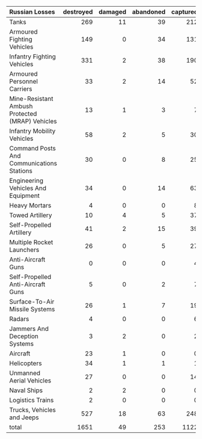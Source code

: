| Russian Losses                                   |   destroyed |   damaged |   abandoned |   captured |   total |
|:-------------------------------------------------|------------:|----------:|------------:|-----------:|--------:|
| Tanks                                            |         269 |        11 |          39 |        212 |     531 |
| Armoured Fighting Vehicles                       |         149 |         0 |          34 |        131 |     314 |
| Infantry Fighting Vehicles                       |         331 |         2 |          38 |        190 |     561 |
| Armoured Personnel Carriers                      |          33 |         2 |          14 |         52 |     101 |
| Mine-Resistant Ambush Protected  (MRAP) Vehicles |          13 |         1 |           3 |          7 |      24 |
| Infantry Mobility Vehicles                       |          58 |         2 |           5 |         30 |      95 |
| Command Posts And Communications Stations        |          30 |         0 |           8 |         25 |      63 |
| Engineering Vehicles And Equipment               |          34 |         0 |          14 |         63 |     111 |
| Heavy Mortars                                    |           4 |         0 |           0 |          8 |      12 |
| Towed Artillery                                  |          10 |         4 |           5 |         37 |      56 |
| Self-Propelled Artillery                         |          41 |         2 |          15 |         39 |      97 |
| Multiple Rocket Launchers                        |          26 |         0 |           5 |         27 |      58 |
| Anti-Aircraft Guns                               |           0 |         0 |           0 |          4 |       4 |
| Self-Propelled Anti-Aircraft Guns                |           5 |         0 |           2 |          7 |      14 |
| Surface-To-Air Missile Systems                   |          26 |         1 |           7 |         19 |      53 |
| Radars                                           |           4 |         0 |           0 |          6 |      10 |
| Jammers And Deception Systems                    |           3 |         2 |           0 |          2 |       7 |
| Aircraft                                         |          23 |         1 |           0 |          0 |      24 |
| Helicopters                                      |          34 |         1 |           1 |          1 |      37 |
| Unmanned Aerial Vehicles                         |          27 |         0 |           0 |         14 |      41 |
| Naval Ships                                      |           2 |         2 |           0 |          0 |       4 |
| Logistics Trains                                 |           2 |         0 |           0 |          0 |       2 |
| Trucks, Vehicles and Jeeps                       |         527 |        18 |          63 |        248 |     856 |
| total                                            |        1651 |        49 |         253 |       1122 |    3075 |